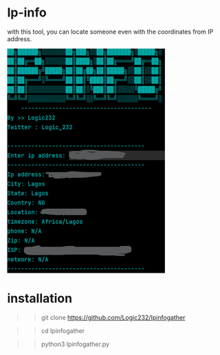 # Ip-info

with this tool, you can locate someone  even with the coordinates from IP address.
<br>

<img src="https://github.com/Logic232/Ip-info/blob/main/Screenshot.png"/>

# installation
>>git clone https://github.com/Logic232/Ipinfogather

>>cd Ipinfogather

>>python3 Ipinfogather.py   
